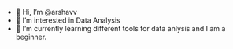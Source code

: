 - 👋 Hi, I’m @arshavv
- 👀 I’m interested in Data Analysis
- 🌱 I’m currently learning different tools for data anlysis and I am a beginner.

<!---
arshavv/arshavv is a ✨ special ✨ repository because its `README.md` (this file) appears on your GitHub profile.
You can click the Preview link to take a look at your changes.
--->
